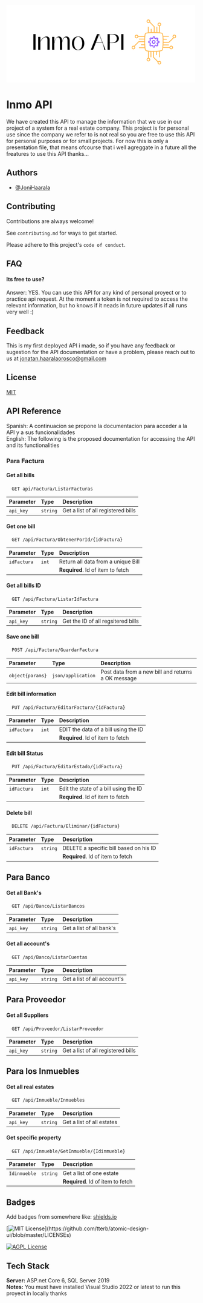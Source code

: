 <img src="Inmo API.png" alt="logo"/>

# Inmo  API

We have created this API to manage the information that we use in our project of a system for a real estate company. This project is for personal use since the company we refer to is not real so you are free to use this API for personal purposes or for small projects.
For now this is only a presentation file, that means ofcourse that i well agreggate in a future all the freatures to use this API thanks...


## Authors

- [@JoniHaarala](https://github.com/JoniHaarala)


## Contributing

Contributions are always welcome!

See `contributing.md` for ways to get started.

Please adhere to this project's `code of conduct`.


## FAQ

#### Its free to use?

Answer: YES. You can use this API for any kind of personal proyect or to practice api request. At the moment a token is not required to access the relevant information, but ho knows if it neads in future updates if all runs very well :) 


## Feedback

This is my first deployed API i made, so if you have any feedback or sugestion for the API documentation or have a problem, please reach out to us at jonatan.haaralaorosco@gmail.com


## License

[MIT](https://choosealicense.com/licenses/mit/)


## API Reference
Spanish: A continuacion se propone la documentacion para acceder a la API y a sus funcionalidades  
English: The following is the proposed documentation for accessing the API and its functionalities
 
### Para Factura

#### Get all bills
```http
  GET api/Factura/ListarFacturas
```
| Parameter | Type     | Description                |
| :-------- | :------- | :------------------------- |
| `api_key` | `string` | Get a list of all registered bills|


#### Get one bill
```http
  GET /api​/Factura​/ObtenerPorId​/{idFactura}
```
| Parameter   | Type  | Description                       |
| :---------- | :---- | :-------------------------------- |
| `idFactura` | `int` |Return all data from a unique Bill |
|             |       |**Required**. Id of item to fetch  |


#### Get all bills ID
```http
  GET /api​/Factura​/ListarIdFactura
```
| Parameter | Type     | Description                |
| :-------- | :------- | :------------------------- |
| `api_key` | `string` | Get the ID of all regsitered bills|


#### Save one bill
```http
  POST /api​/Factura​/GuardarFactura
```
| Parameter        | Type               | Description                |
| :--------------- | :----------------- | :------------------------- |
| `object{params}` | `json/application` | Post data from a new bill and returns a OK message|


#### Edit bill information
```http
  PUT /api​/Factura​/EditarFactura​/{idFactura}
```
| Parameter   | Type  | Description                |
| :---------- | :---- | :------------------------- |
| `idFactura` | `int` | EDIT the data of a bill using the ID|
|             |       |**Required**. Id of item to fetch  |


#### Edit bill Status
```http
  PUT /api​/Factura​/EditarEstado/{idFactura}
```
| Parameter   | Type  | Description                |
| :---------- | :---- | :------------------------- |
| `idFactura` | `int` | Edit the state of a bill using the ID |
|             |       |**Required**. Id of item to fetch  |


#### Delete bill
```http
  DELETE /api​/Factura​/Eliminar/{idFactura}
```
| Parameter   | Type     | Description                |
| :---------- | :------- | :------------------------- |
| `idFactura` | `string` | DELETE a specific bill based on his ID|
|             |          |**Required**. Id of item to fetch  |



## Para Banco

#### Get all Bank's
```http
  GET /api​/Banco​/ListarBancos
```
| Parameter | Type     | Description                |
| :-------- | :------- | :------------------------- |
| `api_key` | `string` | Get a list of all bank's   |


#### Get all account's
```http
  GET ​/api​/Banco​/ListarCuentas
```
| Parameter | Type     | Description                |
| :-------- | :------- | :------------------------- |
| `api_key` | `string` | Get a list of all account's|



## Para Proveedor

#### Get all Suppliers
```http
  GET /api/Proveedor/ListarProveedor
```
| Parameter | Type     | Description                |
| :-------- | :------- | :------------------------- |
| `api_key` | `string` | Get a list of all registered bills|



## Para los Inmuebles

#### Get all real estates
```http
  GET ​/api​/Inmueble​/Inmuebles
```
| Parameter | Type     | Description                |
| :-------- | :------- | :------------------------- |
| `api_key` | `string` | Get a list of all estates|


#### Get specific property
```http
  GET /api​/Inmueble​/GetInmueble​/{Idinmueble}
```
| Parameter    | Type     | Description                |
| :----------- | :------- | :------------------------- |
| `Idinmueble` | `string` | Get a list of one estate |
|              |          |**Required**. Id of item to fetch  |

## Badges

Add badges from somewhere like: [shields.io](https://shields.io/)

[![MIT License](https://img.shields.io/apm/l/atomic-design-ui.svg?)](https://github.com/tterb/atomic-design-ui/blob/master/LICENSEs)

[![AGPL License](https://img.shields.io/badge/license-AGPL-blue.svg)](http://www.gnu.org/licenses/agpl-3.0)


## Tech Stack

**Server:** ASP.net Core 6, SQL Server 2019  
**Notes:** You must have installed Visual Studio 2022 or latest to run this proyect in locally thanks 
